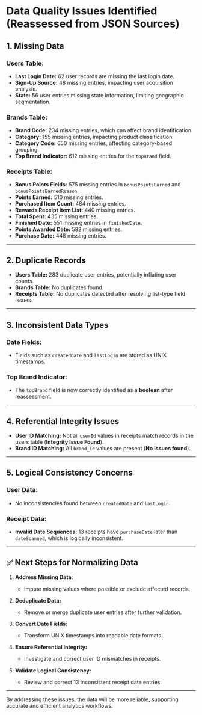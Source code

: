 
# Data Quality Issues Identified (Reassessed from JSON Sources)

## 1. **Missing Data**

### Users Table:
- **Last Login Date:** 62 user records are missing the last login date.
- **Sign-Up Source:** 48 missing entries, impacting user acquisition analysis.
- **State:** 56 user entries missing state information, limiting geographic segmentation.

### Brands Table:
- **Brand Code:** 234 missing entries, which can affect brand identification.
- **Category:** 155 missing entries, impacting product classification.
- **Category Code:** 650 missing entries, affecting category-based grouping.
- **Top Brand Indicator:** 612 missing entries for the `topBrand` field.

### Receipts Table:
- **Bonus Points Fields:** 575 missing entries in `bonusPointsEarned` and `bonusPointsEarnedReason`.
- **Points Earned:** 510 missing entries.
- **Purchased Item Count:** 484 missing entries.
- **Rewards Receipt Item List:** 440 missing entries.
- **Total Spent:** 435 missing entries.
- **Finished Date:** 551 missing entries in `finishedDate`.
- **Points Awarded Date:** 582 missing entries.
- **Purchase Date:** 448 missing entries.

---

## 2. **Duplicate Records**
- **Users Table:** 283 duplicate user entries, potentially inflating user counts.
- **Brands Table:** No duplicates found.
- **Receipts Table:** No duplicates detected after resolving list-type field issues.

---

## 3. **Inconsistent Data Types**

### Date Fields:
- Fields such as `createdDate` and `lastLogin` are stored as UNIX timestamps.

### Top Brand Indicator:
- The `topBrand` field is now correctly identified as a **boolean** after reassessment.

---

## 4. **Referential Integrity Issues**
- **User ID Matching:** Not all `userId` values in receipts match records in the users table (**Integrity Issue Found**).
- **Brand ID Matching:** All `brand_id` values are present (**No issues found**).

---

## 5. **Logical Consistency Concerns**

### User Data:
- No inconsistencies found between `createdDate` and `lastLogin`.

### Receipt Data:
- **Invalid Date Sequences:** 13 receipts have `purchaseDate` later than `dateScanned`, which is logically inconsistent.

---

## ✅ **Next Steps for Normalizing Data**

1. **Address Missing Data:**
   - Impute missing values where possible or exclude affected records.

2. **Deduplicate Data:**
   - Remove or merge duplicate user entries after further validation.

3. **Convert Date Fields:**
   - Transform UNIX timestamps into readable date formats.

4. **Ensure Referential Integrity:**
   - Investigate and correct user ID mismatches in receipts.

5. **Validate Logical Consistency:**
   - Review and correct 13 inconsistent receipt date entries.

---

By addressing these issues, the data will be more reliable, supporting accurate and efficient analytics workflows.
